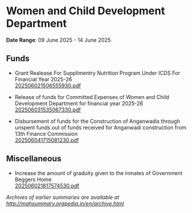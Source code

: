 # Women and Child Development Department

**Date Range**: 09 June 2025 - 14 June 2025


## Funds
- Grant Realease For Supplimentry Nutrition Program Under ICDS For Financial Year 2025-26\
  [202506021506555930.pdf](https://gr.maharashtra.gov.in/Site/Upload/Government%20Resolutions/English/202506021506555930.pdf)

- Release of funds for Committed Expenses of Women and Child Development   Department for financial year 2025-26\
  [202506031535067330.pdf](https://gr.maharashtra.gov.in/Site/Upload/Government%20Resolutions/English/202506031535067330.pdf)

- Disbursement of funds for the Construction of Anganwadis through unspent funds out of funds received for Anganwadi construction from 13th Finance Commission\
  [202506041715081230.pdf](https://gr.maharashtra.gov.in/Site/Upload/Government%20Resolutions/English/202506041715081230.pdf)

## Miscellaneous
- Increase the amount of graduity given to the inmates of Government Beggers Home\
  [202506021817574530.pdf](https://gr.maharashtra.gov.in/Site/Upload/Government%20Resolutions/English/202506021817574530.pdf)


*Archives of earlier summaries are available at http://mahsummary.orgpedia.in/en/archive.html*